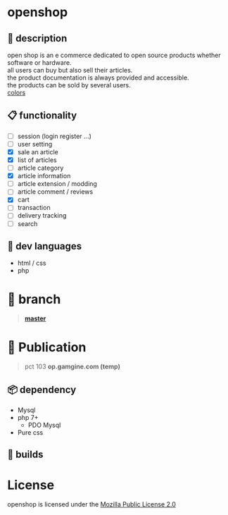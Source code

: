 # openshop
##  :book: description
open shop is an e commerce dedicated to open source products whether software or hardware.  
all users can buy but also sell their articles.  
the product documentation is always provided and accessible.  
the products can be sold by several users.  
[colors](http://www.colourlovers.com/palette/4555146/opensource)  
## :clipboard: functionality
- [ ] session (login register ...)
- [ ] user setting
- [x] sale an article
- [x] list of articles
- [ ] article category
- [x] article information
- [ ] article extension / modding
- [ ] article comment / reviews
- [x] cart
- [ ] transaction
- [ ] delivery tracking
- [ ] search
##  :floppy_disk: dev languages
- html / css
- php
#  :flags: branch
> **[master](../../tree/master)**     
# :calling: Publication
>pct 103 **op.gamgine.com (temp)**
## :package: dependency
- Mysql
- php 7+
	- PDO Mysql
- Pure css
## :hammer: builds
# License
openshop is licensed under the [Mozilla Public License 2.0](https://github.com/gamgine/openshop/blob/master/LICENSE)
